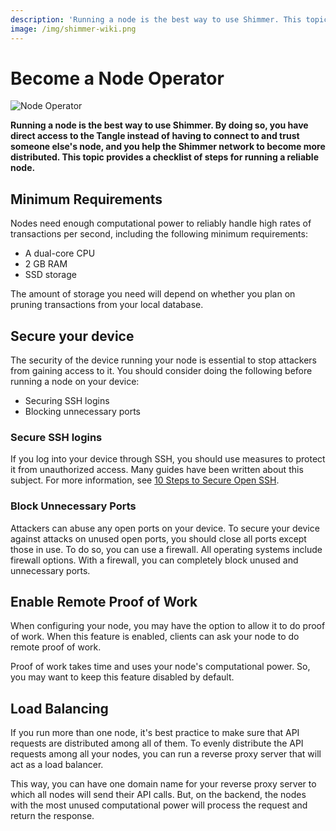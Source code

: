```yaml
---
description: 'Running a node is the best way to use Shimmer. This topic provides a checklist of steps for running a reliable node.'
image: /img/shimmer-wiki.png
---
```


# Become a Node Operator

![Node Operator](/img/Banner/banner_node_operator.svg)

**Running a node is the best way to use Shimmer. By doing so, you have direct access to the Tangle instead of having to connect to and trust someone else's node, and you help the Shimmer network to become more distributed. This topic provides a checklist of steps for running a reliable node.**

## Minimum Requirements

Nodes need enough computational power to reliably handle high rates of transactions per second, including the following minimum requirements:

- A dual-core CPU
- 2 GB RAM
- SSD storage

The amount of storage you need will depend on whether you plan on pruning transactions from your local database.

## Secure your device

The security of the device running your node is essential to stop attackers from gaining access to it. You should consider doing the following before running a node on your device:

- Securing SSH logins
- Blocking unnecessary ports

### Secure SSH logins

If you log into your device through SSH, you should use measures to protect it from unauthorized access. Many guides have been written about this subject. For more information, see [10 Steps to Secure Open SSH](https://blog.devolutions.net/2017/04/10-steps-to-secure-open-ssh).

### Block Unnecessary Ports

Attackers can abuse any open ports on your device. To secure your device against attacks on unused open ports, you should close all ports except those in use. To do so, you can use a firewall. All operating systems include firewall options. With a firewall, you can completely block unused and unnecessary ports.

## Enable Remote Proof of Work

When configuring your node, you may have the option to allow it to do proof of work. When this feature is enabled, clients can ask your node to do remote proof of work.

Proof of work takes time and uses your node's computational power. So, you may want to keep this feature disabled by default.

## Load Balancing

If you run more than one node, it's best practice to make sure that API requests are distributed among all of them. To evenly distribute the API requests among all your nodes, you can run a reverse proxy server that will act as a load balancer.

This way, you can have one domain name for your reverse proxy server to which all nodes will send their API calls. But, on the backend, the nodes with the most unused computational power will process the request and return the response.
